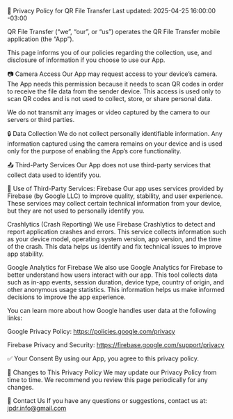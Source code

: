 📄 Privacy Policy for QR File Transfer
Last updated: 2025-04-25 16:00:00 -03:00

QR File Transfer (“we”, “our”, or “us”) operates the QR File Transfer mobile application (the “App”).

This page informs you of our policies regarding the collection, use, and disclosure of information if you choose to use our App.

📷 Camera Access
Our App may request access to your device’s camera. The App needs this permission because it needs to scan QR codes in order to receive the file data from the sender device. 
This access is used only to scan QR codes and is not used to collect, store, or share personal data.

We do not transmit any images or video captured by the camera to our servers or third parties.

🔒 Data Collection
We do not collect personally identifiable information. Any information captured using the camera remains on your device and is used only for the purpose of enabling the App’s core functionality.

📤 Third-Party Services
Our App does not use third-party services that collect data used to identify you.

📄 Use of Third-Party Services: Firebase
Our app uses services provided by Firebase (by Google LLC) to improve quality, stability, and user experience. These services may collect certain technical information from your device, but they are not used to personally identify you.

Crashlytics (Crash Reporting)
We use Firebase Crashlytics to detect and report application crashes and errors. This service collects information such as your device model, operating system version, app version, and the time of the crash. This data helps us identify and fix technical issues to improve app stability.

Google Analytics for Firebase
We also use Google Analytics for Firebase to better understand how users interact with our app. This tool collects data such as in-app events, session duration, device type, country of origin, and other anonymous usage statistics. This information helps us make informed decisions to improve the app experience.

You can learn more about how Google handles user data at the following links:

Google Privacy Policy: https://policies.google.com/privacy

Firebase Privacy and Security: https://firebase.google.com/support/privacy

✅ Your Consent
By using our App, you agree to this privacy policy.

📝 Changes to This Privacy Policy
We may update our Privacy Policy from time to time. We recommend you review this page periodically for any changes.

📧 Contact Us
If you have any questions or suggestions, contact us at: jpdr.info@gmail.com
